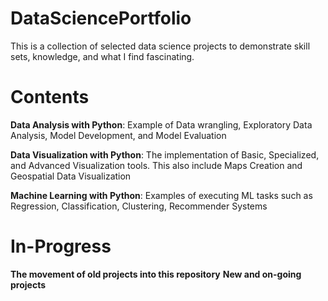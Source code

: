 # DataSciencePortfolio
This is a collection of selected data science projects to demonstrate skill sets, knowledge, and what I find fascinating.
# Contents
**Data Analysis with Python**: Example of Data wrangling, Exploratory Data Analysis, Model Development, and Model Evaluation

**Data Visualization with Python**: The implementation of Basic, Specialized, and Advanced Visualization tools. This also include Maps Creation and Geospatial Data
Visualization

**Machine Learning with Python**: Examples of executing ML tasks such as Regression, Classification, Clustering, Recommender Systems
# In-Progress
**The movement of old projects into this repository**
**New and on-going projects**

